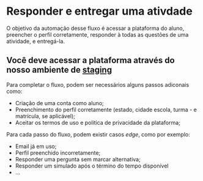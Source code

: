 # Responder e entregar uma ativdade

O objetivo da automação desse fluxo é acessar a plataforma do aluno, preencher o perfil corretamente, responder à todas as questões de uma atividade, e entregá-la.

## Você deve acessar a plataforma através do nosso ambiente de [staging](http://stg.enem.appprova.com.br)

Para completar o fluxo, podem ser necessários alguns passos adiconais como:

- Criação de uma conta como aluno;
- Preenchimento do perfil corretamente (estado, cidade escola, turma - e matrícula, se aplicável);
- Aceitar os termos de uso e politica de privacidade da plataforma;

Para cada passo do fluxo, podem existir casos _edge_, como por exemplo:
- Email já em uso;
- Perfil preenchido incorretamente;
- Responder uma pergunta sem marcar alternativa;
- Responder um simulado após o término do tempo disponível
- ...

